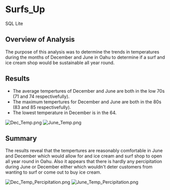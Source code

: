# Surfs_Up
SQL Lite

## Overview of Analysis
The purpose of this analysis was to determine the trends in temperatures during the months of December and June in Oahu to determine if a surf and ice cream shop would be sustainable all year round.

## Results

* The average tempertures of December and June are both in the low 70s (71 and 74 respectivefully).
* The maximum tempertures for December and June are both in the 80s (83 and 85 respectivefully).
* The lowest temperature in December is in the 64.

![Dec_Temp.png](path/to/Dec_Temp.png)
![June_Temp.png](path/to/June_Temp.png)

## Summary 

The results reveal that the tempertures are reasonably comfortable in June and December which would allow for and ice cream and surf shop to open all year round in Oahu. Also it appears that there is hardly any percipitation during June or December either which wouldn't deter customers from wanting to surf or come out to buy ice cream.

![Dec_Temp_Percipitation.png](path/to/Dec_Temp_Percipitation.png)
![June_Temp_Percipitation.png](path/to/June_Temp_Percipitation.png)
